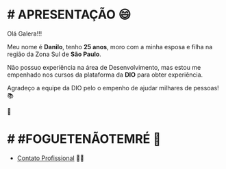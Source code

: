 # # APRESENTAÇÃO :smile:



Olá Galera!!!

Meu nome é **Danilo**, tenho **25 anos**, moro com a minha esposa e filha na região da Zona Sul de **São Paulo**.

Não possuo experiência na área de Desenvolvimento, mas estou me empenhado nos cursos da plataforma da **DIO** para obter experiência.

Agradeço a equipe da DIO pelo o empenho de ajudar milhares de pessoas! :books:

:balloon:

# # #FOGUETENÃOTEMRÉ :rocket:



* [Contato Profissional](https://www.linkedin.com/in/danilo-ruth-a4523297/) :construction_worker_man:

  

